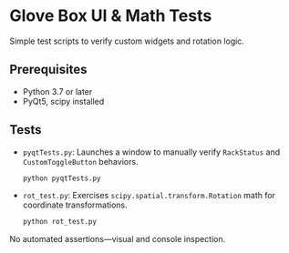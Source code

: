 # Glove Box UI & Math Tests

Simple test scripts to verify custom widgets and rotation logic.

## Prerequisites
- Python 3.7 or later
- PyQt5, scipy installed

## Tests
- `pyqtTests.py`: Launches a window to manually verify `RackStatus` and `CustomToggleButton` behaviors.
  ```bash
  python pyqtTests.py
  ```
- `rot_test.py`: Exercises `scipy.spatial.transform.Rotation` math for coordinate transformations.
  ```bash
  python rot_test.py
  ```

No automated assertions—visual and console inspection.
